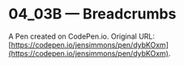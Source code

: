 # 04_03B — Breadcrumbs

A Pen created on CodePen.io. Original URL: [https://codepen.io/jensimmons/pen/dybKOxm](https://codepen.io/jensimmons/pen/dybKOxm).

